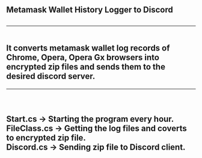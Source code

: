 <h2>Metamask Wallet History Logger to Discord<h2/>
<hr>
  <br>
It converts metamask wallet log records of Chrome, Opera, Opera Gx browsers into encrypted zip files and sends them to the desired discord server.
  
  <hr>
  <br>

Start.cs -> Starting the program every hour.
<br>
FileClass.cs -> Getting the log files and coverts to encrypted zip file.
<br>
Discord.cs -> Sending zip file to Discord client.
